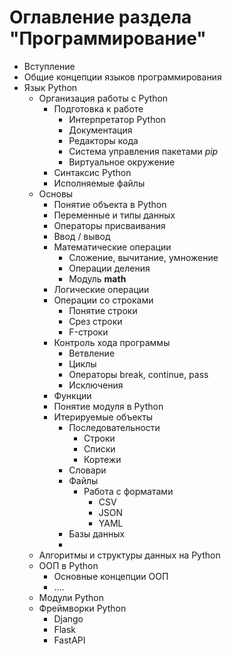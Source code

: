 # Оглавление раздела "Программирование"

+ Вступление
+ Общие концепции языков программирования
+ Язык Python
  + Организация работы с Python
    + Подготовка к работе
      + Интерпретатор Python
      + Документация
      + Редакторы кода
      + Система управления пакетами *pip*
      + Виртуальное окружение
    + Синтаксис Python
    + Исполняемые файлы
  + Основы
    + Понятие объекта в Python
    + Переменные и типы данных
    + Операторы присваивания
    + Ввод / вывод
    + Математические операции
      + Сложение, вычитание, умножение
      + Операции деления
      + Модуль **math**
    + Логические операции
    + Операции со строками
      + Понятие строки
      + Срез строки
      + F-строки
    + Контроль хода программы
      + Ветвление
      + Циклы
      + Операторы break, continue, pass
      + Исключения
    + Функции
    + Понятие модуля в Python
    + Итерируемые объекты
      + Последовательности    
        + Строки
        + Списки
        + Кортежи
      + Словари
      + Файлы
        + Работа с форматами
          + CSV
          + JSON
          + YAML
      + Базы данных
      + 
  + Алгоритмы и структуры данных на Python
  + ООП в Python
    + Основные концепции ООП
    + ....
  + Модули Python
  + Фреймворки Python
    + Django
    + Flask
    + FastAPI
